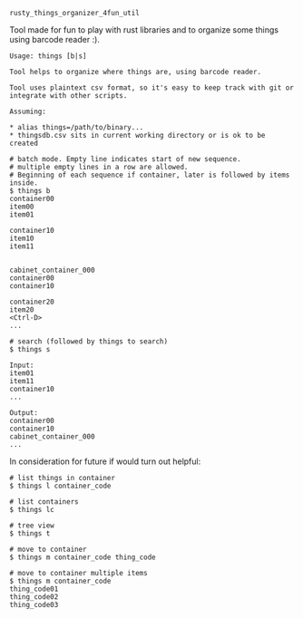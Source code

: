 
`rusty_things_organizer_4fun_util`

Tool made for fun to play with rust libraries and to organize some things using barcode reader :).

```
Usage: things [b|s]

Tool helps to organize where things are, using barcode reader.

Tool uses plaintext csv format, so it's easy to keep track with git or integrate with other scripts.

Assuming:

* alias things=/path/to/binary...
* thingsdb.csv sits in current working directory or is ok to be created

# batch mode. Empty line indicates start of new sequence.
# multiple empty lines in a row are allowed.
# Beginning of each sequence if container, later is followed by items inside.
$ things b
container00
item00
item01

container10
item10
item11


cabinet_container_000
container00
container10

container20
item20
<Ctrl-D>
...

# search (followed by things to search)
$ things s

Input:
item01
item11
container10
...

Output:
container00
container10
cabinet_container_000
...

```


In consideration for future if would turn out helpful:

```
# list things in container
$ things l container_code

# list containers
$ things lc

# tree view
$ things t

# move to container
$ things m container_code thing_code

# move to container multiple items
$ things m container_code
thing_code01
thing_code02
thing_code03

```
